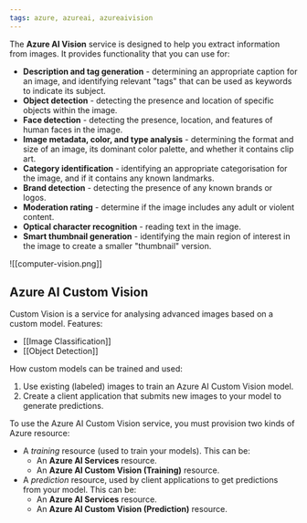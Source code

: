 ```yaml
---
tags: azure, azureai, azureaivision
---
```


The **Azure AI Vision** service is designed to help you extract information from images. It provides functionality that you can use for:

-   **Description and tag generation** - determining an appropriate caption for an image, and identifying relevant "tags" that can be used as keywords to indicate its subject.
-   **Object detection** - detecting the presence and location of specific objects within the image.
-   **Face detection** - detecting the presence, location, and features of human faces in the image.
-   **Image metadata, color, and type analysis** - determining the format and size of an image, its dominant color palette, and whether it contains clip art.
-   **Category identification** - identifying an appropriate categorisation for the image, and if it contains any known landmarks.
-   **Brand detection** - detecting the presence of any known brands or logos.
-   **Moderation rating** - determine if the image includes any adult or violent content.
-   **Optical character recognition** - reading text in the image.
-   **Smart thumbnail generation** - identifying the main region of interest in the image to create a smaller "thumbnail" version.

![[computer-vision.png]]

## Azure AI Custom Vision

Custom Vision is a service for analysing advanced images based on a custom model. Features:

-   [[Image Classification]]
-   [[Object Detection]]

How custom models can be trained and used:

1. Use existing (labeled) images to train an Azure AI Custom Vision model.
2. Create a client application that submits new images to your model to generate predictions.

To use the Azure AI Custom Vision service, you must provision two kinds of Azure resource:

-   A *training* resource (used to train your models). This can be:
    -   An **Azure AI Services** resource.
    -   An **Azure AI Custom Vision (Training)** resource.
-   A *prediction* resource, used by client applications to get predictions from your model. This can be:
    -   An **Azure AI Services** resource.
    -   An **Azure AI Custom Vision (Prediction)** resource.
